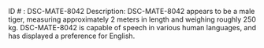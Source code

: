 ID # : DSC-MATE-8042
Description: DSC-MATE-8042 appears to be a male tiger, measuring approximately 2 meters in length and weighing roughly 250 kg. DSC-MATE-8042 is capable of speech in various human languages, and has displayed a preference for English.